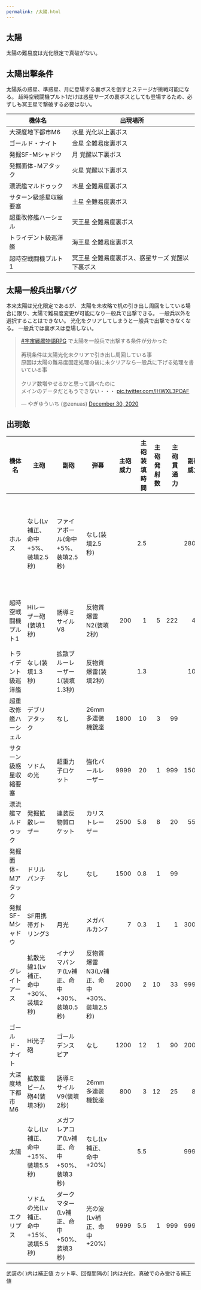 ```yaml
---
permalink: /太陽.html
---
```

## 太陽

太陽の難易度は光化限定で真破がない。


## 太陽出撃条件

太陽系の惑星、準惑星、月に登場する裏ボスを倒すとステージが挑戦可能になる。
超時空戦闘機プルト1だけは惑星サーズの裏ボスとしても登場するため、必ずしも冥王星で撃破する必要はない。

| 機体名                 | 出現場所                                         |
|------------------------|--------------------------------------------------|
| 大深度地下都市M6       | 水星 光化以上裏ボス                              |
| ゴールド・ナイト       | 金星 全難易度裏ボス                              |
| 発掘SF-Mシャドウ       | 月 覚醒以下裏ボス                                |
| 発掘面体-Mアタック     | 火星 覚醒以下裏ボス                              |
| 漂流艦マルドゥック     | 木星 全難易度裏ボス                              |
| サターン級惑星収縮要塞 | 土星 全難易度裏ボス                              |
| 超重改修艦ハーシェル   | 天王星 全難易度裏ボス                            |
| トライデント級巡洋艦   | 海王星 全難易度裏ボス                            |
| 超時空戦闘機プルト1    | 冥王星 全難易度裏ボス、惑星サーズ 覚醒以下裏ボス |


## 太陽一般兵出撃バグ

本来太陽は光化限定であるが、
太陽を未攻略で机の引き出し周回をしている場合に限り、太陽で難易度変更が可能になり一般兵で出撃できる。
一般兵以外を選択することはできない。
光化をクリアしてしまうと一般兵で出撃できなくなる。
一般兵では裏ボスは登場しない。

<blockquote class="twitter-tweet"><p lang="ja" dir="ltr"><a href="https://twitter.com/hashtag/%E5%AE%87%E5%AE%99%E6%88%A6%E8%89%A6%E7%89%A9%E8%AA%9ERPG?src=hash&amp;ref_src=twsrc%5Etfw">#宇宙戦艦物語RPG</a> で太陽を一般兵で出撃する条件が分かった<br><br>再現条件は太陽光化未クリアで引き出し周回している事<br>原因は太陽の難易度固定処理の後に未クリアなら一般兵に下げる処理を書いている事<br><br>クリア数増やせるかと思って調べたのに<br>メインのデータだともうできない・・・ <a href="https://t.co/IHWXL3POAF">pic.twitter.com/IHWXL3POAF</a></p>&mdash; やぎゆういち (@zenuas) <a href="https://twitter.com/zenuas/status/1344283472282570753?ref_src=twsrc%5Etfw">December 30, 2020</a></blockquote> <script async src="https://platform.twitter.com/widgets.js" charset="utf-8"></script>


## 出現敵

<ul class="enemies-list"></ul>

| 機体名                 | 主砲                                    | 副砲                                        | 弾幕                                      | 主砲威力 | 主砲装填時間 | 主砲発射数 | 主砲貫通力 | 副砲威力 | 副砲装填時間 | 副砲発射数 | 副砲貫通力 | 弾幕威力 | 弾幕装填時間 | 弾幕発射数 | 弾幕貫通力 | 機関        | 設計図                 | 実弾カット | Eカット | 爆風カット | 回避率 | 爆風回避率 | 回復間隔 |    装甲 |  速度 | 対火災力 | 対電磁力 | 資金 | 功績値 | 救出人数 | 登場ステージ                      |
|------------------------|-----------------------------------------|---------------------------------------------|-------------------------------------------|---------:|-------------:|-----------:|-----------:|---------:|-------------:|-----------:|-----------:|---------:|-------------:|-----------:|-----------:|-------------|------------------------|-----------:|--------:|-----------:|-------:|-----------:|---------:|--------:|------:|---------:|---------:|-----:|-------:|---------:|-----------------------------------|
| ホルス                 | なし(Lv補正、命中+5%、装填2.5秒)        | ファイアボール(命中+5%、装填2.5秒)          | なし(装填2.5秒)                           |          |          2.5 |            |            |     2800 |          2.5 |          1 |        399 |          |          2.5 |            |            | 縮退炉C     | 生体SF-AS301           |        90% |     50% |      90.9% |     0% |         0% |     12秒 |   23000 |  1.80 |       99 |       99 | 1800 |   1800 |        0 | 1、2、3、4、5、6、7、8、9、10、11 |
| 超時空戦闘機プルト1    | Hiレーザー砲(装填1秒)                   | 誘導ミサイルV8                              | 反物質爆雷N2(装填2秒)                     |      200 |            1 |          5 |        222 |       40 |          8.5 |          8 |          1 |      800 |            2 |          3 |         60 | 小型光体炉A | 超時空戦闘機プルト1    |        25% |     25% |        99% |    99% |         0% |   1200秒 |  100000 |  2.40 |       99 |       99 | 6500 |   6500 |        1 | 1ボス                             |
| トライデント級巡洋艦   | なし(装填1.3秒)                         | 拡散ブルーレーザー1(装填1.3秒)              | 反物質爆雷(装填2秒)                       |          |          1.3 |            |            |      100 |          1.3 |          6 |         30 |      600 |            2 |          2 |         10 | 星生炉E     | トライデント級巡洋艦   |        45% |     45% |        60% |    85% |         0% |     なし |  400000 |  2.70 |       99 |       99 | 6000 |   6000 |       80 | 2ボス                             |
| 超重改修艦ハーシェル   | デブリアタック                          | なし                                        | 26mm多連装機銃座                          |     1800 |           10 |          3 |         99 |          |              |            |            |       22 |          0.3 |         10 |          1 | 星生炉A     | 超重改修艦ハーシェル   |        95% |     95% |         0% |     0% |         0% |      1秒 |  200000 |  0.10 |      100 |      100 | 4600 |   4600 |    24200 | 3ボス                             |
| サターン級惑星収縮要塞 | ソドムの光                              | 超重力子ロケット                            | 強化パールレーザー                        |     9999 |           20 |          1 |        999 |     1500 |           18 |          8 |         50 |       70 |          0.2 |          7 |         10 | 星生炉C     | サターン級惑星収縮要塞 |        95% |     95% |         0% |     0% |         0% |     なし | 1000000 |  0.01 |      100 |      100 | 4500 |   4500 |    22550 | 4ボス                             |
| 漂流艦マルドゥック     | 発掘拡散レーザー                        | 連装反物質ロケット                          | カリストレーザー                          |     2500 |          5.8 |          8 |         20 |      555 |          6.9 |         12 |          8 |       80 |          0.2 |          4 |         12 | 縮退炉D     | 漂流艦マルドゥック     |        90% |     90% |         0% |     0% |         0% |     なし |  280000 |  0.40 |       99 |       99 | 3500 |   3500 |     2200 | 5ボス                             |
| 発掘面体-Mアタック     | ドリルパンチ                            | なし                                        | なし                                      |     1500 |          0.8 |          1 |         99 |          |              |            |            |          |              |            |            | 縮退炉C     | 発掘面体-Mアタック     |         0% |      0% |         0% |    80% |         0% |     なし |  120000 | 14.20 |       99 |       99 | 3800 |   3800 |        1 | 6ボス                             |
| 発掘SF-Mシャドウ       | SF用携帯ガトリング3                     | 月光                                        | メガバルカン7                             |        7 |          0.3 |          1 |          1 |     3000 |          3.6 |          1 |         99 |        8 |          0.2 |          2 |          1 | 縮退炉B     | 発掘SF-Mシャドウ       |         0% |      0% |         0% |    80% |         0% |     なし |  100000 |  4.20 |       99 |       99 | 3800 |   3800 |        1 | 7ボス                             |
| グレイトアース         | 拡散光線1(Lv補正、命中+30%、装填2秒)    | イナヅマパンチ(Lv補正、命中+30%、装填0.5秒) | 反物質爆雷N3(Lv補正、命中+30%、装填2.5秒) |     2000 |            2 |         10 |         33 |     9999 |          0.5 |          1 |        777 |     1000 |          2.5 |          3 |         70 | 星生炉B     | グレイトアース         |      80.9% |     80% |      80.9% |    75% |        75% |     10秒 |  600000 |  3.50 |       99 |       99 | 6500 |   6500 |      990 | 8ボス                             |
| ゴールド・ナイト       | Hi光子砲                                | ゴールデンスピア                            | なし                                      |     1200 |           12 |          1 |         90 |     2000 |          4.2 |          1 |        400 |          |              |            |            | 縮退炉I     | 特殊SF-Gナイト         |        85% |     85% |         0% |    90% |        20% |     なし | 1000000 |  0.20 |      100 |      100 | 5000 |   5000 |      100 | 9ボス                             |
| 大深度地下都市M6       | 拡散重ビーム砲4(装填3秒)                | 誘導ミサイルV9(装填2秒)                     | 26mm多連装機銃座                          |      800 |            3 |         12 |         25 |       80 |            2 |          9 |         10 |       22 |          0.3 |         10 |          1 | 星生炉A     | 移動都市M6             |        95% |     95% |        95% |     0% |         0% |    800秒 | 1000000 |  0.01 |      100 |      100 | 8500 |   8500 |    25000 | 10ボス                            |
| 太陽                   | なし(Lv補正、命中+15%、装填5.5秒)       | メガフレアコア(Lv補正、命中+50%、装填3秒)   | なし(Lv補正、命中+20%)                    |          |          5.5 |            |            |     9999 |            3 |          3 |        999 |          |              |            |            | 星生炉D     | ソーラーエンジェル     |        99% |     99% |        99% |     0% |         0% |      1秒 | 1000000 |  0.01 |      100 |      100 | 8000 |   8000 |        0 | 11ボス                            |
| エクリプス             | ソドムの光(Lv補正、命中+15%、装填5.5秒) | ダークマター(Lv補正、命中+50%、装填3秒)     | 光の波(Lv補正、命中+20%)                  |     9999 |          5.5 |          1 |        999 |     9999 |            3 |          1 |        999 |     1300 |          0.6 |          1 |        100 | 星生炉E     | 空母アマテラス         |        99% |     99% |        99% |     0% |         0% |      1秒 | 1000000 |  0.01 |      100 |      100 | 8800 |   8800 |        0 | 11裏ボス(光化以上)                |

武装の( )内は補正値
カット率、回復間隔の[ ]内は光化、真破でのみ受ける補正値
